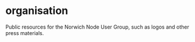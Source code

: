 # organisation
Public resources for the Norwich Node User Group, such as logos and other press materials.

